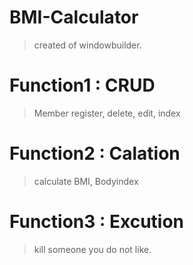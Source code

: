 # BMI-Calculator
> created of windowbuilder.

# Function1 : CRUD
> Member register, delete, edit, index

# Function2 : Calation
> calculate BMI, Bodyindex

# Function3 : Excution
> kill someone you do not like.
